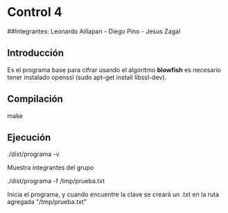 # Control 4
##Integrantes: Leonardo Aillapan - Diego Pino - Jesus Zagal

## Introducción

Es el programa base para cifrar usando el algoritmo **blowfish** es necesario tener instalado openssl (sudo apt-get install libssl-dev).

## Compilación

make

## Ejecución

./dist/programa -v

Muestra integrantes del grupo


./dist/programa -f /tmp/prueba.txt

Inicia el programa, y cuando encuentre la clave se creará un .txt en la ruta agregada "/tmp/prueba.txt"




